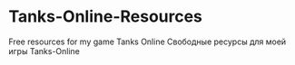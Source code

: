 # Tanks-Online-Resources
Free resources for my game Tanks Online
Свободные ресурсы для моей игры Tanks-Online
